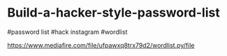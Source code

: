 # Build-a-hacker-style-password-list
#password list 
#hack instagram 
#wordlist

https://www.mediafire.com/file/ufpawxq8trx79d2/wordlist.py/file
